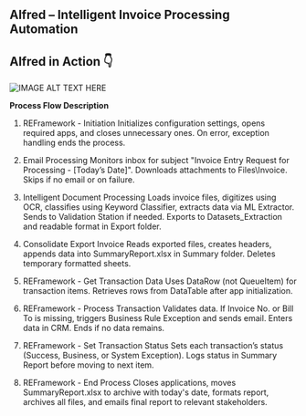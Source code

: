 ## Alfred – Intelligent Invoice Processing Automation
## Alfred in Action 👇	
![IMAGE ALT TEXT HERE](https://github.com/bacdillon/RPA-UiPath/blob/main/Alfred%20%E2%80%93%20Intelligent%20Invoice%20Processing%20Automation/DU.gif) <br>

**Process Flow Description**<br>
1. REFramework - Initiation
Initializes configuration settings, opens required apps, and closes unnecessary ones. On error, exception handling ends the process.

2. Email Processing
Monitors inbox for subject "Invoice Entry Request for Processing - [Today’s Date]". Downloads attachments to Files\Invoice. Skips if no email or on failure.

3. Intelligent Document Processing
Loads invoice files, digitizes using OCR, classifies using Keyword Classifier, extracts data via ML Extractor. Sends to Validation Station if needed. Exports to Datasets_Extraction and readable format in Export folder.

4. Consolidate Export Invoice
Reads exported files, creates headers, appends data into SummaryReport.xlsx in Summary folder. Deletes temporary formatted sheets.

5. REFramework - Get Transaction Data
Uses DataRow (not QueueItem) for transaction items. Retrieves rows from DataTable after app initialization.

6. REFramework - Process Transaction
Validates data. If Invoice No. or Bill To is missing, triggers Business Rule Exception and sends email. Enters data in CRM. Ends if no data remains.

7. REFramework - Set Transaction Status
Sets each transaction’s status (Success, Business, or System Exception). Logs status in Summary Report before moving to next item.

8. REFramework - End Process
Closes applications, moves SummaryReport.xlsx to archive with today's date, formats report, archives all files, and emails final report to relevant stakeholders.






